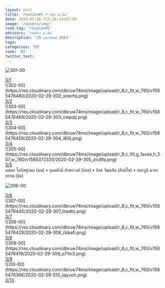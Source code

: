 ```yaml
---
layout: post
title: 'reunion#1 • ห้อง ม.ต้น'
date: 2020-03-28 T15:26:14+07:00
image: '/assets/img/'
room_tag: 'reunion#1'
advisors: 'รวมห้อง ม.ต้น'
description: '29 กุมภาพันธ์ 2563'
tags:
categories: 'E0'
room: '01'
twitter_text:
---
```

![301-00](https://res.cloudinary.com/dbruw74ms/image/upload/r_8,c_fit,w_760/v1585476491/2020-02-29-301_a1xe6g.png)
<div class="tags">
  <a href="{{ 'a-301' | relative_url }}">3/1</a>
</div>
![302-00](https://res.cloudinary.com/dbruw74ms/image/upload/r_8,c_fit,w_760/v1585476480/2020-02-29-302_sowrtq.png)
<div class="tags">
  <a href="{{ '302' | relative_url }}">3/2</a>
</div>
![303-00](https://res.cloudinary.com/dbruw74ms/image/upload/r_8,c_fit,w_760/v1585476469/2020-02-29-303_cwpqlj.png)
<div class="tags">
  <a href="{{ 'b-303' | relative_url }}">3/3</a>
</div>
![304-00](https://res.cloudinary.com/dbruw74ms/image/upload/r_8,c_fit,w_760/v1585476459/2020-02-29-304_l6illj.png)
<div class="tags">
  <a href="{{ 'a-304' | relative_url }}">3/4</a>
</div>
![305-00](https://res.cloudinary.com/dbruw74ms/image/upload/r_8,c_fill,g_faces,h_507,w_760/v1585372320/2020-02-29-305_zic8fq.png)
<div class="tags">
<a href="{{ '305' | relative_url }}">3/5</a>
</div>
นพดล โศภิษฐกมล (นพ) • อุดมศักดิ์ อักษรวงศ์ (อ๊อด) • สิงห์ วัฒนสิน (สิงห์โต) • สมรภูมิ นาครทรรพ (มัด)

![306-00](https://res.cloudinary.com/dbruw74ms/image/upload/r_8,c_fit,w_760/v1586103926/2020-02-29-306_hozwce.png)
<div class="tags">
  <a href="{{ 'a-306' | relative_url }}">3/6</a>
</div>
![307-00](https://res.cloudinary.com/dbruw74ms/image/upload/r_8,c_fit,w_760/v1585476440/2020-02-29-307_tnadtz.png)
<div class="tags">
  <a href="{{ '307' | relative_url }}">3/7</a>
</div>
![308-00](https://res.cloudinary.com/dbruw74ms/image/upload/r_8,c_fit,w_760/v1585476429/2020-02-29-308_rbbafi.png)
<div class="tags">
  <a href="{{ '308' | relative_url }}">3/8</a>
</div>
![309-00](https://res.cloudinary.com/dbruw74ms/image/upload/r_8,c_fit,w_760/v1585476419/2020-02-29-309_o71ni3.png)
<div class="tags">
  <a href="{{ '309' | relative_url }}">3/9</a>
</div>
![310-00](https://res.cloudinary.com/dbruw74ms/image/upload/r_8,c_fit,w_760/v1585476366/2020-02-29-310_jqyuoh.png)
<div class="tags">
  <a href="{{ 'd-310' | relative_url }}">3/10</a>
</div>
